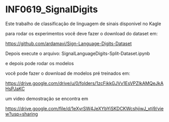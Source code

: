 # INF0619_SignalDigits

Este trabalho de classificação de linguagem de sinais disponivel no Kagle

para rodar os experimentos você deve fazer o download do dataset em:

https://github.com/ardamavi/Sign-Language-Digits-Dataset

Depois execute o arquivo: SignalLanguageDigits-Split-Dataset.ipynb

e depois pode rodar os modelos

você pode fazer o download de modelos pré treinados em:

https://drive.google.com/drive/u/0/folders/1zcFikkGJVv1EsVPZlkAMQeJkAHsPJaKC

um video demostração se encontra em

https://drive.google.com/file/d/1eXyrSW4JeXYbYiSKDCKWcshjiwJ_xtj9/view?usp=sharing
